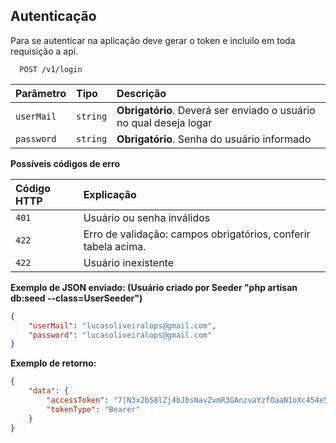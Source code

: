 
## Autenticação

Para se autenticar na aplicação deve gerar o token e incluilo em toda requisição a api.

```http
  POST /v1/login
```

| Parâmetro   | Tipo       | Descrição                                   |
| :---------- | :--------- | :------------------------------------------ |
| `userMail`      | `string` | **Obrigatório**. Deverá ser enviado o usuário no qual deseja logar |
| `password`      | `string` | **Obrigatório**. Senha do usuário informado |


**Possíveis códigos de erro**


| Código HTTP   | Explicação                                   |
| :---------- | :------------------------------------------ |
| `401`    | Usuário ou senha inválidos |
| `422`   | Erro de validação: campos obrigatórios, conferir tabela acima. |
| `422`   | Usuário inexistente |





**Exemplo de JSON enviado: (Usuário criado por Seeder "php artisan db:seed --class=UserSeeder")**

```json
{
	"userMail": "lucasoliveiralops@gmail.com",
	"password": "lucasoliveiralops@gmail.com"
}

```



**Exemplo de retorno:**

```json
{
	"data": {
		"accessToken": "7|N3x2bS8lZj4bJbsNavZvmR3GAnzvaYzfOaaN1oXc454e54df",
		"tokenType": "Bearer"
	}
}
```
